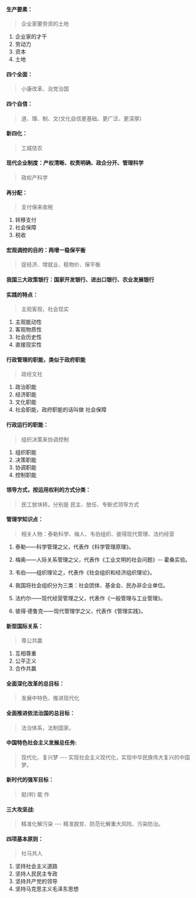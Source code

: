 #### 生产要素：

> 企业家要劳资的土地

1. 企业家的才干
2. 劳动力
3. 资本
4. 土地

#### 四个全面：
> 小康改革、治党治国

#### 四个自信：
> 道、理、制、文(文化自信更基础、更广泛、更深厚)

#### 新四化：
> 工城信农

#### 现代企业制度：产权清晰、权责明确、政企分开、管理科学
> 政权产科学

#### 再分配：
> 支付保来收税
1. 转移支付
2. 社会保障
3. 税收

#### 宏观调控的目的：两增一稳保平衡
> 促经济、增就业、稳物价、保平衡

#### 我国三大政策银行：国家开发银行、进出口银行、农业发展银行

#### 实践的特点：

> 主观客观，社会现实

1. 主观能动性
2. 客观物质性
3. 社会历史性
4. 直接现实性

#### 行政管理的职能，类似于政府职能

> 政经文社

1. 政治职能
2. 经济职能
3. 文化职能
4. 社会职能，政府职能的话叫做 社会保障

#### 行政运行的职能：
> 组织决策来协调控制

1. 组织职能
2. 决策职能
3. 协调职能
4. 控制职能

#### 领导方式，按运用权利的方式分类：
> 民工放块转。分别是 民主、放任、专断式领导方式

#### 管理学知识点：

> 相关人物：泰勒科学、梅人、韦伯组织、彼得现代管理、法约经营

1. 泰勒——科学管理之父，代表作《科学管理原理》。 

2. 梅奥——人际关系管理之父，代表作《工业文明的社会问题》-- 霍桑实验。

3. 韦伯——组织理论之，代表作《社会组织和经济组织理论》。 

4. 我国将社会组织分为三类：社会团体、基金会、民办非企业单位。

5. 法约尔——现代经营管理之父，代表作《一般管理与工业管理》。 

6. 彼得·德鲁克——现代管理学之父，代表作《管理实践》。

#### 新型国际关系：
> 尊公共赢

1. 互相尊重
2. 公平正义
3. 合作共赢

#### 全面深化改革的总目标：
> 发展中特色、推进现代化

#### 全面推进依法治国的总目标：
> 法治体系，法制国家。

#### 中国特色社会主义发展总任务:
> 现代化、复兴梦 --- 实现社会主义现代化，实现中华民族伟大复兴的中国梦。

#### 新时代的强军目标：
> 挺(听) 能 作

#### 三大攻坚战:
> 精准化解污染 --- 精准脱贫、防范化解重大风险、污染防治。

#### 四项基本原则：
> 社马共人

1. 坚持社会主义道路
2. 坚持人民民主专政
3. 坚持共产党的领导
4. 坚持马克思主义毛泽东思想